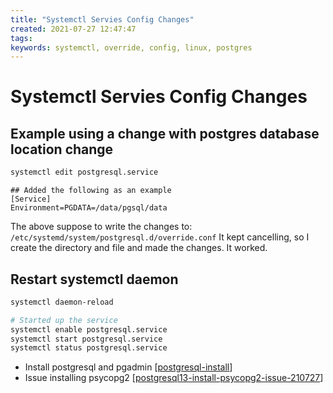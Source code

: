 ```yaml
---
title: "Systemctl Servies Config Changes"
created: 2021-07-27 12:47:47
tags:
keywords: systemctl, override, config, linux, postgres
---
```


# Systemctl Servies Config Changes

## Example using a change with postgres database location change

```bash
systemctl edit postgresql.service
```

```config
## Added the following as an example
[Service]
Environment=PGDATA=/data/pgsql/data
```

The above suppose to write the changes to:
``` /etc/systemd/system/postgresql.d/override.conf```
It kept cancelling, so I create the directory and file and made the changes.
It worked.

## Restart systemctl daemon

```bash
systemctl daemon-reload

# Started up the service
systemctl enable postgresql.service
systemctl start postgresql.service
systemctl status postgresql.service
```

- Install postgresql and pgadmin [[postgresql-install]]
- Issue installing psycopg2 [[postgresql13-install-psycopg2-issue-210727]]

[//begin]: # "Autogenerated link references for markdown compatibility"
[postgresql-install]: postgresql-install.md "Postgresql Install"
[postgresql13-install-psycopg2-issue-210727]: postgresql13-install-psycopg2-issue-210727.md "Postgresql13 Install Psycopg2 Issue 210727"
[//end]: # "Autogenerated link references"
